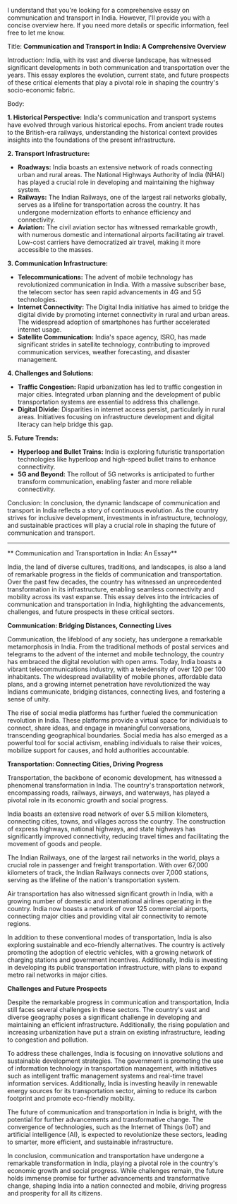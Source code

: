 I understand that you're looking for a comprehensive essay on communication and transport in India. However, I'll provide you with a concise overview here. If you need more details or specific information, feel free to let me know.

Title: **Communication and Transport in India: A Comprehensive Overview**

Introduction:
India, with its vast and diverse landscape, has witnessed significant developments in both communication and transportation over the years. This essay explores the evolution, current state, and future prospects of these critical elements that play a pivotal role in shaping the country's socio-economic fabric.

Body:

**1. Historical Perspective:**
   India's communication and transport systems have evolved through various historical epochs. From ancient trade routes to the British-era railways, understanding the historical context provides insights into the foundations of the present infrastructure.

**2. Transport Infrastructure:**

- **Roadways:** India boasts an extensive network of roads connecting urban and rural areas. The National Highways Authority of India (NHAI) has played a crucial role in developing and maintaining the highway system.
- **Railways:** The Indian Railways, one of the largest rail networks globally, serves as a lifeline for transportation across the country. It has undergone modernization efforts to enhance efficiency and connectivity.
- **Aviation:** The civil aviation sector has witnessed remarkable growth, with numerous domestic and international airports facilitating air travel. Low-cost carriers have democratized air travel, making it more accessible to the masses.

**3. Communication Infrastructure:**

- **Telecommunications:** The advent of mobile technology has revolutionized communication in India. With a massive subscriber base, the telecom sector has seen rapid advancements in 4G and 5G technologies.
- **Internet Connectivity:** The Digital India initiative has aimed to bridge the digital divide by promoting internet connectivity in rural and urban areas. The widespread adoption of smartphones has further accelerated internet usage.
- **Satellite Communication:** India's space agency, ISRO, has made significant strides in satellite technology, contributing to improved communication services, weather forecasting, and disaster management.

**4. Challenges and Solutions:**

- **Traffic Congestion:** Rapid urbanization has led to traffic congestion in major cities. Integrated urban planning and the development of public transportation systems are essential to address this challenge.
- **Digital Divide:** Disparities in internet access persist, particularly in rural areas. Initiatives focusing on infrastructure development and digital literacy can help bridge this gap.

**5. Future Trends:**

- **Hyperloop and Bullet Trains:** India is exploring futuristic transportation technologies like hyperloop and high-speed bullet trains to enhance connectivity.
- **5G and Beyond:** The rollout of 5G networks is anticipated to further transform communication, enabling faster and more reliable connectivity.

Conclusion:
In conclusion, the dynamic landscape of communication and transport in India reflects a story of continuous evolution. As the country strives for inclusive development, investments in infrastructure, technology, and sustainable practices will play a crucial role in shaping the future of communication and transport.






--------------------------------------------------------

**
Communication and Transportation in India: An Essay**

India, the land of diverse cultures, traditions, and landscapes, is also a land of remarkable progress in the fields of communication and transportation. Over the past few decades, the country has witnessed an unprecedented transformation in its infrastructure, enabling seamless connectivity and mobility across its vast expanse. This essay delves into the intricacies of communication and transportation in India, highlighting the advancements, challenges, and future prospects in these critical sectors.

**Communication: Bridging Distances, Connecting Lives**

Communication, the lifeblood of any society, has undergone a remarkable metamorphosis in India. From the traditional methods of postal services and telegrams to the advent of the internet and mobile technology, the country has embraced the digital revolution with open arms. Today, India boasts a vibrant telecommunications industry, with a teledensity of over 120 per 100 inhabitants. The widespread availability of mobile phones, affordable data plans, and a growing internet penetration have revolutionized the way Indians communicate, bridging distances, connecting lives, and fostering a sense of unity.

The rise of social media platforms has further fueled the communication revolution in India. These platforms provide a virtual space for individuals to connect, share ideas, and engage in meaningful conversations, transcending geographical boundaries. Social media has also emerged as a powerful tool for social activism, enabling individuals to raise their voices, mobilize support for causes, and hold authorities accountable.

**Transportation: Connecting Cities, Driving Progress**

Transportation, the backbone of economic development, has witnessed a phenomenal transformation in India. The country's transportation network, encompassing roads, railways, airways, and waterways, has played a pivotal role in its economic growth and social progress.

India boasts an extensive road network of over 5.5 million kilometers, connecting cities, towns, and villages across the country. The construction of express highways, national highways, and state highways has significantly improved connectivity, reducing travel times and facilitating the movement of goods and people.

The Indian Railways, one of the largest rail networks in the world, plays a crucial role in passenger and freight transportation. With over 67,000 kilometers of track, the Indian Railways connects over 7,000 stations, serving as the lifeline of the nation's transportation system.

Air transportation has also witnessed significant growth in India, with a growing number of domestic and international airlines operating in the country. India now boasts a network of over 125 commercial airports, connecting major cities and providing vital air connectivity to remote regions.

In addition to these conventional modes of transportation, India is also exploring sustainable and eco-friendly alternatives. The country is actively promoting the adoption of electric vehicles, with a growing network of charging stations and government incentives. Additionally, India is investing in developing its public transportation infrastructure, with plans to expand metro rail networks in major cities.

**Challenges and Future Prospects**

Despite the remarkable progress in communication and transportation, India still faces several challenges in these sectors. The country's vast and diverse geography poses a significant challenge in developing and maintaining an efficient infrastructure. Additionally, the rising population and increasing urbanization have put a strain on existing infrastructure, leading to congestion and pollution.

To address these challenges, India is focusing on innovative solutions and sustainable development strategies. The government is promoting the use of information technology in transportation management, with initiatives such as intelligent traffic management systems and real-time travel information services. Additionally, India is investing heavily in renewable energy sources for its transportation sector, aiming to reduce its carbon footprint and promote eco-friendly mobility.

The future of communication and transportation in India is bright, with the potential for further advancements and transformative change. The convergence of technologies, such as the Internet of Things (IoT) and artificial intelligence (AI), is expected to revolutionize these sectors, leading to smarter, more efficient, and sustainable infrastructure.

In conclusion, communication and transportation have undergone a remarkable transformation in India, playing a pivotal role in the country's economic growth and social progress. While challenges remain, the future holds immense promise for further advancements and transformative change, shaping India into a nation connected and mobile, driving progress and prosperity for all its citizens.
